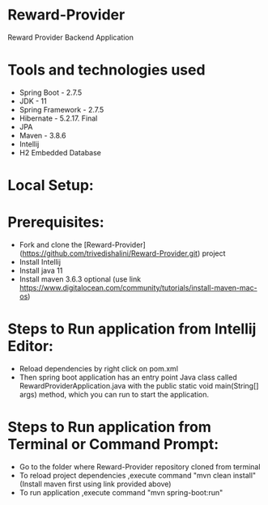 # Reward-Provider
 Reward Provider Backend Application

# Tools and technologies used
* Spring Boot - 2.7.5
* JDK - 11
* Spring Framework - 2.7.5
* Hibernate - 5.2.17. Final
* JPA
* Maven - 3.8.6
* Intellij
* H2 Embedded Database

# Local Setup:

# Prerequisites:

* Fork and clone the [Reward-Provider] (https://github.com/trivedishalini/Reward-Provider.git) project
* Install Intellij
* Install java 11
* Install maven 3.6.3 optional (use link https://www.digitalocean.com/community/tutorials/install-maven-mac-os)

# Steps to Run application from Intellij Editor:
* Reload dependencies by right click on pom.xml
* Then spring boot application has an entry point Java class called RewardProviderApplication.java with the public static void main(String[] args) method, which you can run to start the application.

# Steps to Run application from Terminal or Command Prompt:
* Go to the folder where Reward-Provider repository cloned from terminal
* To reload project dependencies ,execute command "mvn clean install" (Install maven first using link provided above)
* To run application ,execute command "mvn spring-boot:run"